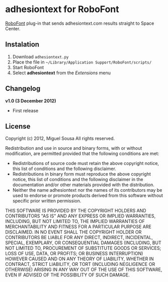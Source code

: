 adhesiontext for RoboFont
=========================
[RoboFont](http://www.robofont.com/) plug-in that sends adhesiontext.com results straight to Space Center.

Instalation
-----
1. Download `adhesiontext.py`
2. Place the file in `~/Library/Application Support/RoboFont/scripts/`
3. Start RoboFont
4. Select **adhesiontext** from the *Extensions* menu

Changelog
-----
**v1.0 (3 December 2012)**
- First release

License
-----
Copyright (c) 2012, Miguel Sousa
All rights reserved.

Redistribution and use in source and binary forms, with or without modification, are
permitted provided that the following conditions are met:

* Redistributions of source code must retain the above copyright notice, this list of
  conditions and the following disclaimer.
* Redistributions in binary form must reproduce the above copyright notice, this list of
  conditions and the following disclaimer in the documentation and/or other materials
  provided with the distribution.
* Neither the name adhesiontext nor the names of its contributors may be used to endorse
  or promote products derived from this software without specific prior written permission.

THIS SOFTWARE IS PROVIDED BY THE COPYRIGHT HOLDERS AND CONTRIBUTORS "AS IS" AND ANY
EXPRESS OR IMPLIED WARRANTIES, INCLUDING, BUT NOT LIMITED TO, THE IMPLIED WARRANTIES OF
MERCHANTABILITY AND FITNESS FOR A PARTICULAR PURPOSE ARE DISCLAIMED. IN NO EVENT SHALL THE
COPYRIGHT HOLDER OR CONTRIBUTORS BE LIABLE FOR ANY DIRECT, INDIRECT, INCIDENTAL, SPECIAL,
EXEMPLARY, OR CONSEQUENTIAL DAMAGES (INCLUDING, BUT NOT LIMITED TO, PROCUREMENT OF
SUBSTITUTE GOODS OR SERVICES; LOSS OF USE, DATA, OR PROFITS; OR BUSINESS INTERRUPTION)
HOWEVER CAUSED AND ON ANY THEORY OF LIABILITY, WHETHER IN CONTRACT, STRICT LIABILITY, OR
TORT (INCLUDING NEGLIGENCE OR OTHERWISE) ARISING IN ANY WAY OUT OF THE USE OF THIS
SOFTWARE, EVEN IF ADVISED OF THE POSSIBILITY OF SUCH DAMAGE.
